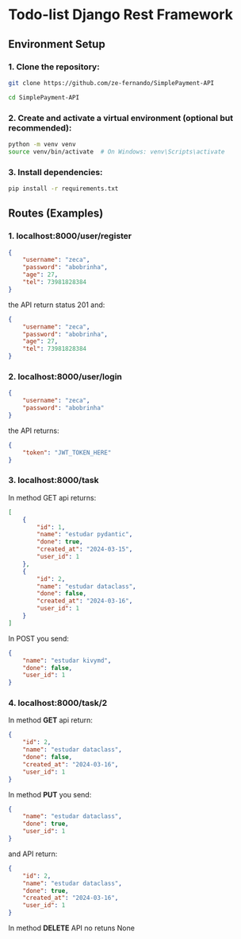 # Todo-list Django Rest Framework
## Environment Setup

### 1. Clone the repository:
```bash
git clone https://github.com/ze-fernando/SimplePayment-API

cd SimplePayment-API
```

### 2. Create and activate a virtual environment (optional but recommended):
```bash
python -m venv venv
source venv/bin/activate  # On Windows: venv\Scripts\activate
```

### 3. Install dependencies:
```bash
pip install -r requirements.txt
```

## Routes (Examples)

### 1. localhost:8000/user/register
```json
{
    "username": "zeca",
    "password": "abobrinha",
    "age": 27,
    "tel": 73981828384
}
``` 
the API return status 201 and:
```json
{
    "username": "zeca",
    "password": "abobrinha",
    "age": 27,
    "tel": 73981828384
}
```

### 2. localhost:8000/user/login
```json
{
    "username": "zeca",
    "password": "abobrinha"
}
```
the API returns:
```json
{
    "token": "JWT_TOKEN_HERE"
}
```

### 3. localhost:8000/task

In method GET api returns:

```json
[
    {
        "id": 1,
        "name": "estudar pydantic",
        "done": true,
        "created_at": "2024-03-15",
        "user_id": 1
    },
    {
        "id": 2,
        "name": "estudar dataclass",
        "done": false,
        "created_at": "2024-03-16",
        "user_id": 1
    }
]
```

In POST you send:
```json
{
    "name": "estudar kivymd",
    "done": false,
    "user_id": 1
}
```
 
### 4. localhost:8000/task/2

In method **GET** api return:

```json
{
    "id": 2,
    "name": "estudar dataclass",
    "done": false,
    "created_at": "2024-03-16",
    "user_id": 1
}
```
In method **PUT** you send:
```json
{
    "name": "estudar dataclass",
    "done": true,
    "user_id": 1
}
```
and API return:
```json
{
    "id": 2,
    "name": "estudar dataclass",
    "done": true,
    "created_at": "2024-03-16",
    "user_id": 1
}
```
In method **DELETE** API no retuns None

